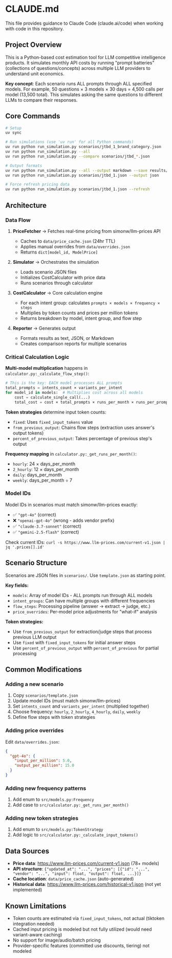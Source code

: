 # CLAUDE.md

This file provides guidance to Claude Code (claude.ai/code) when working with code in this repository.

## Project Overview

This is a Python-based cost estimation tool for LLM competitive intelligence products. It simulates monthly API costs by running "prompt batteries" (collections of questions/concepts) across multiple LLM providers to understand unit economics.

**Key concept**: Each scenario runs ALL prompts through ALL specified models. For example, 50 questions × 3 models × 30 days = 4,500 calls per model (13,500 total). This simulates asking the same questions to different LLMs to compare their responses.

## Core Commands

```bash
# Setup
uv sync

# Run simulations (use 'uv run' for all Python commands)
uv run python run_simulation.py scenarios/jtbd_1_brand_category.json
uv run python run_simulation.py --all
uv run python run_simulation.py --compare scenarios/jtbd_*.json

# Output formats
uv run python run_simulation.py --all --output markdown --save results/report.md
uv run python run_simulation.py scenarios/jtbd_1.json --output json

# Force refresh pricing data
uv run python run_simulation.py scenarios/jtbd_1.json --refresh
```

## Architecture

### Data Flow

1. **PriceFetcher** → Fetches real-time pricing from simonw/llm-prices API
   - Caches to `data/price_cache.json` (24hr TTL)
   - Applies manual overrides from `data/overrides.json`
   - Returns `dict[model_id, ModelPrice]`

2. **Simulator** → Orchestrates the simulation
   - Loads scenario JSON files
   - Initializes CostCalculator with price data
   - Runs scenarios through calculator

3. **CostCalculator** → Core calculation engine
   - For each intent group: calculates `prompts × models × frequency × steps`
   - Multiplies by token counts and prices per million tokens
   - Returns breakdown by model, intent group, and flow step

4. **Reporter** → Generates output
   - Formats results as text, JSON, or Markdown
   - Creates comparison reports for multiple scenarios

### Critical Calculation Logic

**Multi-model multiplication** happens in `calculator.py:_calculate_flow_step()`:
```python
# This is the key: EACH model processes ALL prompts
total_prompts = intents_count × variants_per_intent
for model_id in models:  # Multiplies cost across all models
    cost = calculate_single_call(...)
    total_cost = cost × total_prompts × runs_per_month × runs_per_prompt
```

**Token strategies** determine input token counts:
- `fixed`: Uses `fixed_input_tokens` value
- `from_previous_output`: Chains flow steps (extraction uses answer's output tokens)
- `percent_of_previous_output`: Takes percentage of previous step's output

**Frequency mapping** in `calculator.py:_get_runs_per_month()`:
- `hourly`: 24 × days_per_month
- `2_hourly`: 12 × days_per_month
- `daily`: days_per_month
- `weekly`: days_per_month ÷ 7

### Model IDs

Model IDs in scenarios must match simonw/llm-prices exactly:
- ✅ `"gpt-4o"` (correct)
- ❌ `"openai-gpt-4o"` (wrong - adds vendor prefix)
- ✅ `"claude-3.7-sonnet"` (correct)
- ✅ `"gemini-2.5-flash"` (correct)

Check current IDs: `curl -s https://www.llm-prices.com/current-v1.json | jq '.prices[].id'`

## Scenario Structure

Scenarios are JSON files in `scenarios/`. Use `template.json` as starting point.

**Key fields:**
- `models`: Array of model IDs - ALL prompts run through ALL models
- `intent_groups`: Can have multiple groups with different frequencies
- `flow_steps`: Processing pipeline (answer → extract → judge, etc.)
- `price_overrides`: Per-model price adjustments for "what-if" analysis

**Token strategies:**
- Use `from_previous_output` for extraction/judge steps that process previous LLM output
- Use `fixed` with `fixed_input_tokens` for initial answer steps
- Use `percent_of_previous_output` with `percent_of_previous` for partial processing

## Common Modifications

### Adding a new scenario
1. Copy `scenarios/template.json`
2. Update model IDs (must match simonw/llm-prices)
3. Set `intents_count` and `variants_per_intent` (multiplied together)
4. Choose frequency: `hourly`, `2_hourly`, `4_hourly`, `daily`, `weekly`
5. Define flow steps with token strategies

### Adding price overrides
Edit `data/overrides.json`:
```json
{
  "gpt-4o": {
    "input_per_million": 5.0,
    "output_per_million": 15.0
  }
}
```

### Adding new frequency patterns
1. Add enum to `src/models.py:Frequency`
2. Add case to `src/calculator.py:_get_runs_per_month()`

### Adding new token strategies
1. Add enum to `src/models.py:TokenStrategy`
2. Add logic to `src/calculator.py:_calculate_input_tokens()`

## Data Sources

- **Price data**: https://www.llm-prices.com/current-v1.json (78+ models)
- **API structure**: `{"updated_at": "...", "prices": [{"id": "...", "vendor": "...", "input": float, "output": float, ...}]}`
- **Cache location**: `data/price_cache.json` (auto-generated)
- **Historical data**: https://www.llm-prices.com/historical-v1.json (not yet implemented)

## Known Limitations

- Token counts are estimated via `fixed_input_tokens`, not actual (tiktoken integration needed)
- Cached input pricing is modeled but not fully utilized (would need variant-aware caching)
- No support for image/audio/batch pricing
- Provider-specific features (committed use discounts, tiering) not modeled
